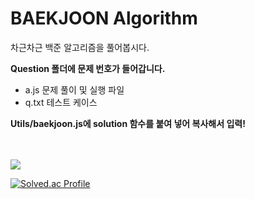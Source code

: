 # BAEKJOON Algorithm

차근차근 백준 알고리즘을 풀어봅시다.

**Question 폴더에 문제 번호가 들어갑니다.**

-   a.js 문제 풀이 및 실행 파일
-   q.txt 테스트 케이스

**Utils/baekjoon.js에 solution 함수를 붙여 넣어 복사해서 입력!**

<br/>
<br/>
<img src="https://img.shields.io/badge/JavaScript-F7DF1E?style=for-the-badge&logo=javascript&logoColor=white">

[![Solved.ac Profile](http://mazassumnida.wtf/api/v2/generate_badge?boj=wjdfbd1121)](https://solved.ac/wjdfbd1121/)
